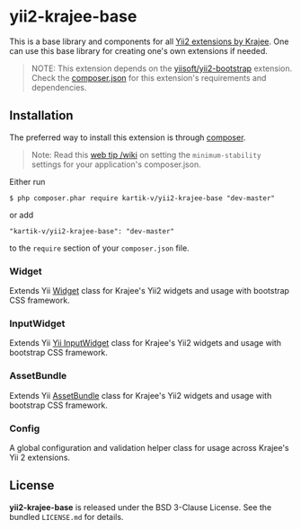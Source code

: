 yii2-krajee-base
================

This is a base library and components for all [Yii2 extensions by Krajee](http://demos.krajee.com). One can use this base library for creating one's own extensions if needed.

> NOTE: This extension depends on the [yiisoft/yii2-bootstrap](https://github.com/yiisoft/yii2/tree/master/extensions/bootstrap) extension. Check the 
[composer.json](https://github.com/kartik-v/yii2-krajee-base/blob/master/composer.json) for this extension's requirements and dependencies. 

## Installation

The preferred way to install this extension is through [composer](http://getcomposer.org/download/).

> Note: Read this [web tip /wiki](http://webtips.krajee.com/setting-composer-minimum-stability-application/) on setting the `minimum-stability` settings for your application's composer.json.

Either run

```
$ php composer.phar require kartik-v/yii2-krajee-base "dev-master"
```

or add

```
"kartik-v/yii2-krajee-base": "dev-master"
```

to the ```require``` section of your `composer.json` file.

### Widget
Extends Yii [Widget](https://github.com/yiisoft/yii2/blob/master/framework/base/Widget.php) class for Krajee's Yii2 widgets and usage with bootstrap CSS framework. 

### InputWidget
Extends Yii [Yii InputWidget](https://github.com/yiisoft/yii2/blob/master/framework/widgets/InputWidget.php) class for Krajee's Yii2 widgets and usage with bootstrap CSS framework. 
	
### AssetBundle
Extends Yii [AssetBundle](https://github.com/yiisoft/yii2/blob/master/framework/web/AssetBundle.php) class for Krajee's Yii2 widgets and usage with bootstrap CSS framework. 

### Config
A global configuration and validation helper class for usage across Krajee's Yii 2 extensions.

## License

**yii2-krajee-base** is released under the BSD 3-Clause License. See the bundled `LICENSE.md` for details.
